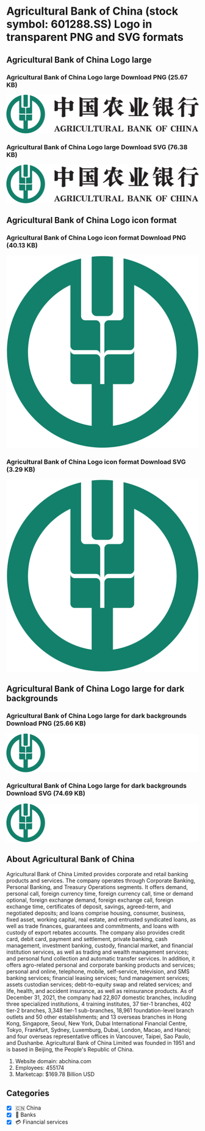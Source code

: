 # Agricultural Bank of China (stock symbol: 601288.SS) Logo in transparent PNG and SVG formats

## Agricultural Bank of China Logo large

### Agricultural Bank of China Logo large Download PNG (25.67 KB)

![Agricultural Bank of China Logo large Download PNG (25.67 KB)](/img/orig/601288.SS_BIG-ad51a2d7.png)

### Agricultural Bank of China Logo large Download SVG (76.38 KB)

![Agricultural Bank of China Logo large Download SVG (76.38 KB)](/img/orig/601288.SS_BIG-3e2132b6.svg)

## Agricultural Bank of China Logo icon format

### Agricultural Bank of China Logo icon format Download PNG (40.13 KB)

![Agricultural Bank of China Logo icon format Download PNG (40.13 KB)](/img/orig/601288.SS-29666ea6.png)

### Agricultural Bank of China Logo icon format Download SVG (3.29 KB)

![Agricultural Bank of China Logo icon format Download SVG (3.29 KB)](/img/orig/601288.SS-b2a444ea.svg)

## Agricultural Bank of China Logo large for dark backgrounds

### Agricultural Bank of China Logo large for dark backgrounds Download PNG (25.66 KB)

![Agricultural Bank of China Logo large for dark backgrounds Download PNG (25.66 KB)](/img/orig/601288.SS_BIG.D-8b162910.png)

### Agricultural Bank of China Logo large for dark backgrounds Download SVG (74.69 KB)

![Agricultural Bank of China Logo large for dark backgrounds Download SVG (74.69 KB)](/img/orig/601288.SS_BIG.D-ffbe3405.svg)

## About Agricultural Bank of China

Agricultural Bank of China Limited provides corporate and retail banking products and services. The company operates through Corporate Banking, Personal Banking, and Treasury Operations segments. It offers demand, personal call, foreign currency time, foreign currency call, time or demand optional, foreign exchange demand, foreign exchange call, foreign exchange time, certificates of deposit, savings, agreed-term, and negotiated deposits; and loans comprise housing, consumer, business, fixed asset, working capital, real estate, and entrusted syndicated loans, as well as trade finances, guarantees and commitments, and loans with custody of export rebates accounts. The company also provides credit card, debit card, payment and settlement, private banking, cash management, investment banking, custody, financial market, and financial institution services, as well as trading and wealth management services; and personal fund collection and automatic transfer services. In addition, it offers agro-related personal and corporate banking products and services; personal and online, telephone, mobile, self-service, television, and SMS banking services; financial leasing services; fund management services; assets custodian services; debt-to-equity swap and related services; and life, health, and accident insurance, as well as reinsurance products. As of December 31, 2021, the company had 22,807 domestic branches, including three specialized institutions, 4 training institutes, 37 tier-1 branches, 402 tier-2 branches, 3,348 tier-1 sub-branches, 18,961 foundation-level branch outlets and 50 other establishments; and 13 overseas branches in Hong Kong, Singapore, Seoul, New York, Dubai International Financial Centre, Tokyo, Frankfurt, Sydney, Luxemburg, Dubai, London, Macao, and Hanoi; and four overseas representative offices in Vancouver, Taipei, Sao Paulo, and Dushanbe. Agricultural Bank of China Limited was founded in 1951 and is based in Beijing, the People's Republic of China.

1. Website domain: abchina.com
2. Employees: 455174
3. Marketcap: $169.78 Billion USD


## Categories
- [x] 🇨🇳 China
- [x] 🏦 Banks
- [x] 💳 Financial services
